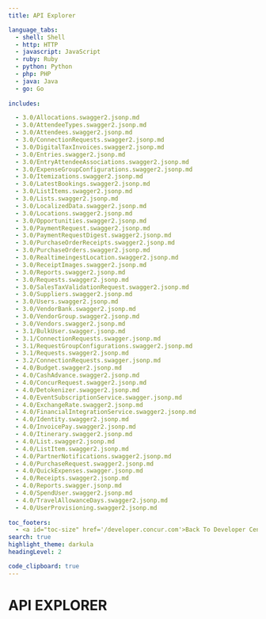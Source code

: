 ```yaml
---
title: API Explorer

language_tabs:
  - shell: Shell
  - http: HTTP
  - javascript: JavaScript
  - ruby: Ruby
  - python: Python
  - php: PHP
  - java: Java
  - go: Go
 
includes:

  - 3.0/Allocations.swagger2.jsonp.md
  - 3.0/AttendeeTypes.swagger2.jsonp.md
  - 3.0/Attendees.swagger2.jsonp.md
  - 3.0/ConnectionRequests.swagger2.jsonp.md
  - 3.0/DigitalTaxInvoices.swagger2.jsonp.md
  - 3.0/Entries.swagger2.jsonp.md
  - 3.0/EntryAttendeeAssociations.swagger2.jsonp.md
  - 3.0/ExpenseGroupConfigurations.swagger2.jsonp.md
  - 3.0/Itemizations.swagger2.jsonp.md
  - 3.0/LatestBookings.swagger2.jsonp.md
  - 3.0/ListItems.swagger2.jsonp.md
  - 3.0/Lists.swagger2.jsonp.md
  - 3.0/LocalizedData.swagger2.jsonp.md
  - 3.0/Locations.swagger2.jsonp.md
  - 3.0/Opportunities.swagger2.jsonp.md
  - 3.0/PaymentRequest.swagger2.jsonp.md
  - 3.0/PaymentRequestDigest.swagger2.jsonp.md
  - 3.0/PurchaseOrderReceipts.swagger2.jsonp.md
  - 3.0/PurchaseOrders.swagger2.jsonp.md
  - 3.0/RealtimeingestLocation.swagger2.jsonp.md
  - 3.0/ReceiptImages.swagger2.jsonp.md
  - 3.0/Reports.swagger2.jsonp.md
  - 3.0/Requests.swagger2.jsonp.md
  - 3.0/SalesTaxValidationRequest.swagger2.jsonp.md
  - 3.0/Suppliers.swagger2.jsonp.md
  - 3.0/Users.swagger2.jsonp.md
  - 3.0/VendorBank.swagger2.jsonp.md
  - 3.0/VendorGroup.swagger2.jsonp.md
  - 3.0/Vendors.swagger2.jsonp.md
  - 3.1/BulkUser.swagger.jsonp.md
  - 3.1/ConnectionRequests.swagger.jsonp.md
  - 3.1/RequestGroupConfigurations.swagger2.jsonp.md
  - 3.1/Requests.swagger2.jsonp.md
  - 3.2/ConnectionRequests.swagger.jsonp.md
  - 4.0/Budget.swagger2.jsonp.md
  - 4.0/CashAdvance.swagger2.jsonp.md
  - 4.0/ConcurRequest.swagger2.jsonp.md
  - 4.0/Detokenizer.swagger2.jsonp.md
  - 4.0/EventSubscriptionService.swagger.jsonp.md
  - 4.0/ExchangeRate.swagger2.jsonp.md
  - 4.0/FinancialIntegrationService.swagger2.jsonp.md
  - 4.0/Identity.swagger2.jsonp.md
  - 4.0/InvoicePay.swagger2.jsonp.md
  - 4.0/Itinerary.swagger2.jsonp.md
  - 4.0/List.swagger2.jsonp.md
  - 4.0/ListItem.swagger2.jsonp.md
  - 4.0/PartnerNotifications.swagger2.jsonp.md
  - 4.0/PurchaseRequest.swagger2.jsonp.md
  - 4.0/QuickExpenses.swagger.jsonp.md
  - 4.0/Receipts.swagger2.jsonp.md
  - 4.0/Reports.swagger.jsonp.md
  - 4.0/SpendUser.swagger2.jsonp.md
  - 4.0/TravelAllowanceDays.swagger2.jsonp.md
  - 4.0/UserProvisioning.swagger2.jsonp.md
  
toc_footers:
  - <a id="toc-size" href='/developer.concur.com'>Back To Developer Center</a>
search: true
highlight_theme: darkula
headingLevel: 2

code_clipboard: true
---
```


# API EXPLORER
